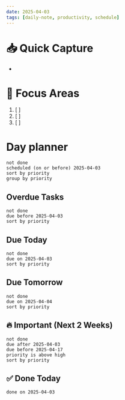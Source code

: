 ```yaml
---
date: 2025-04-03
tags: [daily-note, productivity, schedule]
---
```

# 📥 Quick Capture
- 
# 🎯 Focus Areas
1. [ ] 
2. [ ] 
3. [ ] 
# Day planner
```tasks
not done
scheduled (on or before) 2025-04-03
sort by priority
group by priority
```

## Overdue Tasks
```tasks
not done
due before 2025-04-03
sort by priority
```
## Due Today
```tasks
not done
due on 2025-04-03
sort by priority
```
## Due Tomorrow
```tasks
not done
due on 2025-04-04
sort by priority
```

## 🔥 Important (Next 2 Weeks)
```tasks
not done
due after 2025-04-03
due before 2025-04-17
priority is above high
sort by priority
```
## ✅ Done Today
```tasks
done on 2025-04-03
```
